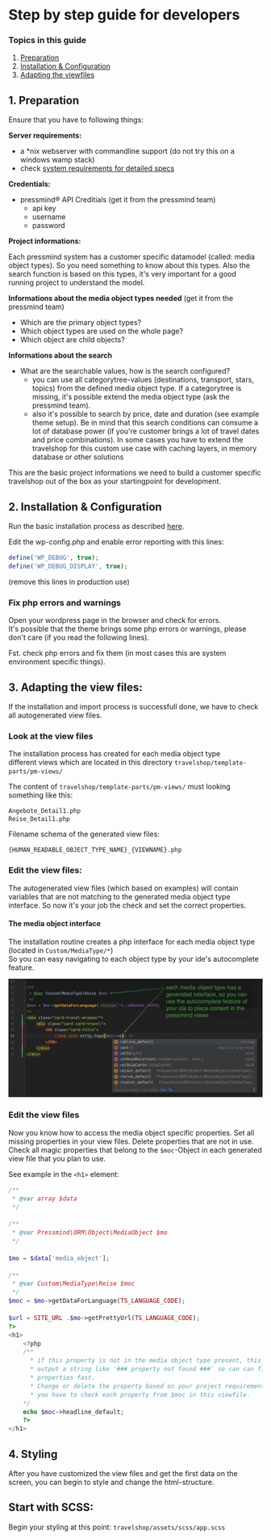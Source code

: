 # Step by step guide for developers

### Topics in this guide

 1. [Preparation](#1-preparation)
 2. [Installation & Configuration](#2-installation--configuration)
 3. [Adapting the viewfiles](#3-adapting-the-view-files)


## 1. Preparation
Ensure that you have to following things:

__Server requirements:__
* a *nix webserver with commandline support (do not try this on a windows wamp stack)
* check [system requirements for detailed specs](readme-system-requirements.md)

__Credentials:__
* pressmind® API Creditials (get it from the pressmind team)
    * api key
    * username
    * password
    
__Project informations:__

Each pressmind system has a customer specific datamodel (called: media object types). 
So you need something to know about this types. Also the search function is based
on this types, it's very important for a good running project to understand the model.

__Informations about the media object types needed__ 
(get it from the pressmind team)
 * Which are the primary object types?
 * Which object types are used on the whole page?
 * Which object are child objects?

__Informations about the search__
 * What are the searchable values, how is the search configured?
    * you can use all categorytree-values (destinations, transport, stars, topics) from the defined media object type.
      If a categorytree is missing, it's possible extend the media object type (ask the pressmind team).
    * also it's possible to search by price, date and duration (see example theme setup). Be in mind that this search 
      conditions can consume a lot of database power (if you're customer brings a lot of travel dates and price combinations).
      In some cases you have to extend the travelshop for this custom use case with caching layers, in memory database or other solutions
      

This are the basic project informations we need to build a customer specific travelshop 
out of the box as your startingpoint for development.


## 2. Installation & Configuration
Run the basic installation process as described [here](readme-installation.md).

Edit the wp-config.php and enable error reporting with this lines:
```php 
define('WP_DEBUG', true);
define('WP_DEBUG_DISPLAY', true);
```
(remove this lines in production use)


### Fix php errors and warnings
Open your wordpress page in the browser and check for errors.<br>
It's possible that the theme brings some php errors or warnings,
please don't care (if you read the following lines).

Fst. check php errors and fix them (in most cases this are system environment specific things).

## 3. Adapting the view files:
If the installation and  import process is successfull done, 
we have to check all autogenerated view files. 


### Look at the view files
The installation process has created for each media object type  
different views which are located in this directory `travelshop/template-parts/pm-views/`

The content of `travelshop/template-parts/pm-views/` must looking something like this:
```shell
Angebote_Detail1.php
Reise_Detail1.php
```

Filename schema of the generated view files:
```
{HUMAN_READABLE_OBJECT_TYPE_NAME}_{VIEWNAME}.php
```

### Edit the view files:
The autogenerated view files (which based on examples) will contain variables that are not matching to the 
generated media object type interface. So now it's your job the check and set the correct properties.

#### The media object interface
The installation routine creates a php interface for each media object type (located in `Custom/MediaType/*`)<br>
So you can easy navigating to each object type by your ide's autocomplete feature. 

![autocomplete feature](assets/readme-autocomplete-ide.jpg)

### Edit the view files
Now you know how to access the media object specific properties.
Set all missing properties in your view files. Delete properties that are not in use. 
Check all magic properties that belong to the `$moc`-Object in each generated view file that you plan to use.

See example in the  `<h1>` element:
````php
/**
 * @var array $data
 */

/**
 * @var Pressmind\ORM\Object\MediaObject $mo
 */

$mo = $data['media_object'];

/**
 * @var Custom\MediaType\Reise $moc
 */
$moc = $mo->getDataForLanguage(TS_LANGUAGE_CODE);

$url = SITE_URL .$mo->getPrettyUrl(TS_LANGUAGE_CODE);
?>
<h1>
    <?php 
    /** 
      * if this property is not in the media object type present, this magic function will
      * output a string like '### property not found ###' so can can find missing or wrong 
      * properties fast.
      * Change or delete the property based on your project requirement
      * you have to check each property from $moc in this viewfile.
    */ 
    echo $moc->headline_default; 
    ?>
</h1>
````

## 4. Styling
After you have customized the view files and get the first data on the screen, you can begin to style 
and change the html-structure.

## Start with SCSS:
Begin your styling at this point:
`travelshop/assets/scss/app.scss`



